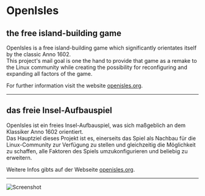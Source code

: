 # OpenIsles

## the free island-building game

OpenIsles is a free island-building game which significantly orientates itself by the classic Anno 1602.  
This project's mail goal is one the hand to provide that game as a remake to the Linux community while creating 
the possibility for reconfiguring and expanding all factors of the game.

For further information visit the website [openisles.org](http://en.openisles.org).

---

## das freie Insel-Aufbauspiel 

OpenIsles ist ein freies Insel-Aufbauspiel, was sich maßgeblich an dem Klassiker Anno&nbsp;1602 orientiert.  
Das Hauptziel dieses Projekt ist es, einerseits das Spiel als Nachbau für die Linux-Community zur Verfügung 
zu stellen und gleichzeitig die Möglichkeit zu schaffen, alle Faktoren des Spiels umzukonfigurieren und 
beliebig zu erweitern.
 
Weitere Infos gibts auf der Webseite [openisles.org](http://de.openisles.org).

---

![Screenshot](http://openisles.org/media/screenshots/screenshot_2015-04-13_15-37-57.png)
